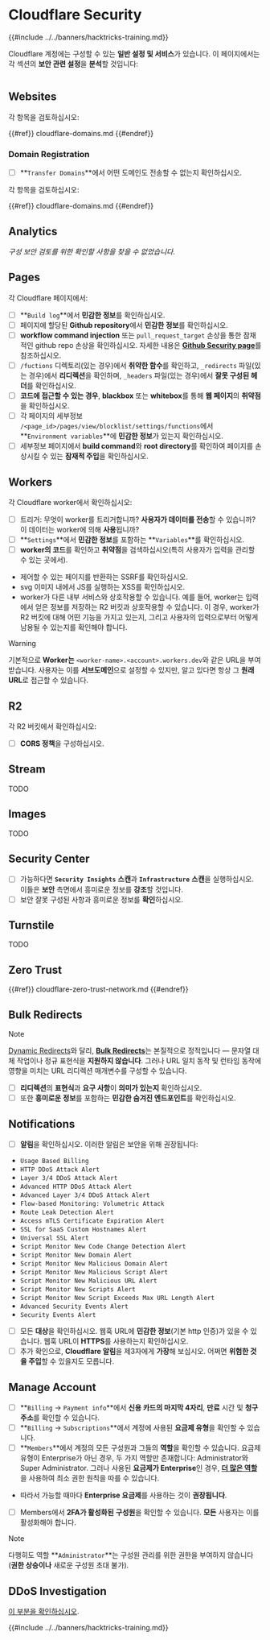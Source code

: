 # Cloudflare Security

{{#include ../../banners/hacktricks-training.md}}

Cloudflare 계정에는 구성할 수 있는 **일반 설정 및 서비스**가 있습니다. 이 페이지에서는 각 섹션의 **보안 관련 설정**을 **분석**할 것입니다:

<figure><img src="../../images/image (117).png" alt=""><figcaption></figcaption></figure>

## Websites

각 항목을 검토하십시오:

{{#ref}}
cloudflare-domains.md
{{#endref}}

### Domain Registration

- [ ] **`Transfer Domains`**에서 어떤 도메인도 전송할 수 없는지 확인하십시오.

각 항목을 검토하십시오:

{{#ref}}
cloudflare-domains.md
{{#endref}}

## Analytics

_구성 보안 검토를 위한 확인할 사항을 찾을 수 없었습니다._

## Pages

각 Cloudflare 페이지에서:

- [ ] **`Build log`**에서 **민감한 정보**를 확인하십시오.
- [ ] 페이지에 할당된 **Github repository**에서 **민감한 정보**를 확인하십시오.
- [ ] **workflow command injection** 또는 `pull_request_target` 손상을 통한 잠재적인 github repo 손상을 확인하십시오. 자세한 내용은 [**Github Security page**](../github-security/)를 참조하십시오.
- [ ] `/fuctions` 디렉토리(있는 경우)에서 **취약한 함수**를 확인하고, `_redirects` 파일(있는 경우)에서 **리디렉션**을 확인하며, `_headers` 파일(있는 경우)에서 **잘못 구성된 헤더**를 확인하십시오.
- [ ] **코드에 접근할 수 있는 경우**, **blackbox** 또는 **whitebox**를 통해 **웹 페이지**의 **취약점**을 확인하십시오.
- [ ] 각 페이지의 세부정보 `/<page_id>/pages/view/blocklist/settings/functions`에서 **`Environment variables`**에 **민감한 정보**가 있는지 확인하십시오.
- [ ] 세부정보 페이지에서 **build command**와 **root directory**를 확인하여 페이지를 손상시킬 수 있는 **잠재적 주입**을 확인하십시오.

## **Workers**

각 Cloudflare worker에서 확인하십시오:

- [ ] 트리거: 무엇이 worker를 트리거합니까? **사용자가 데이터를 전송**할 수 있습니까? 이 데이터는 worker에 의해 **사용**됩니까?
- [ ] **`Settings`**에서 **민감한 정보**를 포함하는 **`Variables`**를 확인하십시오.
- [ ] **worker의 코드**를 확인하고 **취약점**을 검색하십시오(특히 사용자가 입력을 관리할 수 있는 곳에서).
- 제어할 수 있는 페이지를 반환하는 SSRF를 확인하십시오.
- svg 이미지 내에서 JS를 실행하는 XSS를 확인하십시오.
- worker가 다른 내부 서비스와 상호작용할 수 있습니다. 예를 들어, worker는 입력에서 얻은 정보를 저장하는 R2 버킷과 상호작용할 수 있습니다. 이 경우, worker가 R2 버킷에 대해 어떤 기능을 가지고 있는지, 그리고 사용자의 입력으로부터 어떻게 남용될 수 있는지를 확인해야 합니다.

> [!WARNING]
> 기본적으로 **Worker는** `<worker-name>.<account>.workers.dev`와 같은 URL을 부여받습니다. 사용자는 이를 **서브도메인**으로 설정할 수 있지만, 알고 있다면 항상 그 **원래 URL**로 접근할 수 있습니다.

## R2

각 R2 버킷에서 확인하십시오:

- [ ] **CORS 정책**을 구성하십시오.

## Stream

TODO

## Images

TODO

## Security Center

- [ ] 가능하다면 **`Security Insights`** **스캔**과 **`Infrastructure`** **스캔**을 실행하십시오. 이들은 **보안** 측면에서 흥미로운 정보를 **강조**할 것입니다.
- [ ] 보안 잘못 구성된 사항과 흥미로운 정보를 **확인**하십시오.

## Turnstile

TODO

## **Zero Trust**

{{#ref}}
cloudflare-zero-trust-network.md
{{#endref}}

## Bulk Redirects

> [!NOTE]
> [Dynamic Redirects](https://developers.cloudflare.com/rules/url-forwarding/dynamic-redirects/)와 달리, [**Bulk Redirects**](https://developers.cloudflare.com/rules/url-forwarding/bulk-redirects/)는 본질적으로 정적입니다 — 문자열 대체 작업이나 정규 표현식을 **지원하지 않습니다**. 그러나 URL 일치 동작 및 런타임 동작에 영향을 미치는 URL 리디렉션 매개변수를 구성할 수 있습니다.

- [ ] **리디렉션**의 **표현식**과 **요구 사항**이 **의미가 있는지** 확인하십시오.
- [ ] 또한 **흥미로운 정보**를 포함하는 **민감한 숨겨진 엔드포인트**를 확인하십시오.

## Notifications

- [ ] **알림**을 확인하십시오. 이러한 알림은 보안을 위해 권장됩니다:
- `Usage Based Billing`
- `HTTP DDoS Attack Alert`
- `Layer 3/4 DDoS Attack Alert`
- `Advanced HTTP DDoS Attack Alert`
- `Advanced Layer 3/4 DDoS Attack Alert`
- `Flow-based Monitoring: Volumetric Attack`
- `Route Leak Detection Alert`
- `Access mTLS Certificate Expiration Alert`
- `SSL for SaaS Custom Hostnames Alert`
- `Universal SSL Alert`
- `Script Monitor New Code Change Detection Alert`
- `Script Monitor New Domain Alert`
- `Script Monitor New Malicious Domain Alert`
- `Script Monitor New Malicious Script Alert`
- `Script Monitor New Malicious URL Alert`
- `Script Monitor New Scripts Alert`
- `Script Monitor New Script Exceeds Max URL Length Alert`
- `Advanced Security Events Alert`
- `Security Events Alert`
- [ ] 모든 **대상**을 확인하십시오. 웹훅 URL에 **민감한 정보**(기본 http 인증)가 있을 수 있습니다. 웹훅 URL이 **HTTPS**를 사용하는지 확인하십시오.
- [ ] 추가 확인으로, **Cloudflare 알림**을 제3자에게 **가장**해 보십시오. 어쩌면 **위험한 것을 주입**할 수 있을지도 모릅니다.

## Manage Account

- [ ] **`Billing` -> `Payment info`**에서 **신용 카드의 마지막 4자리**, **만료** 시간 및 **청구 주소**를 확인할 수 있습니다.
- [ ] **`Billing` -> `Subscriptions`**에서 계정에 사용된 **요금제 유형**을 확인할 수 있습니다.
- [ ] **`Members`**에서 계정의 모든 구성원과 그들의 **역할**을 확인할 수 있습니다. 요금제 유형이 Enterprise가 아닌 경우, 두 가지 역할만 존재합니다: Administrator와 Super Administrator. 그러나 사용된 **요금제가 Enterprise**인 경우, [**더 많은 역할**](https://developers.cloudflare.com/fundamentals/account-and-billing/account-setup/account-roles/)을 사용하여 최소 권한 원칙을 따를 수 있습니다.
- 따라서 가능할 때마다 **Enterprise 요금제**를 사용하는 것이 **권장됩니다**.
- [ ] Members에서 **2FA가 활성화된** **구성원**을 확인할 수 있습니다. **모든** 사용자는 이를 활성화해야 합니다.

> [!NOTE]
> 다행히도 역할 **`Administrator`**는 구성원 관리를 위한 권한을 부여하지 않습니다 (**권한 상승이나** 새로운 구성원 초대 불가).

## DDoS Investigation

[이 부분을 확인하십시오](cloudflare-domains.md#cloudflare-ddos-protection).

{{#include ../../banners/hacktricks-training.md}}
